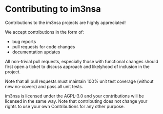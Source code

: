 # Contributing to im3nsa

Contributions to the im3nsa projects are highly appreciated! 

We accept contributions in the form of:
 * bug reports 
 * pull requests for code changes
 * documentation updates

All non-trivial pull requests, especially those with functional changes should first open a ticket to discuss approach and likelyhood of inclusion in the project.

Note that all pull requests must maintain 100% unit test coverage (without new no-covers) and pass all unit tests.

im3nsa is licensed under the AGPL-3.0 and your contributions will be licensed in the same way. Note that contributing does not change your rights to use your own Contributions for any other purpose.
